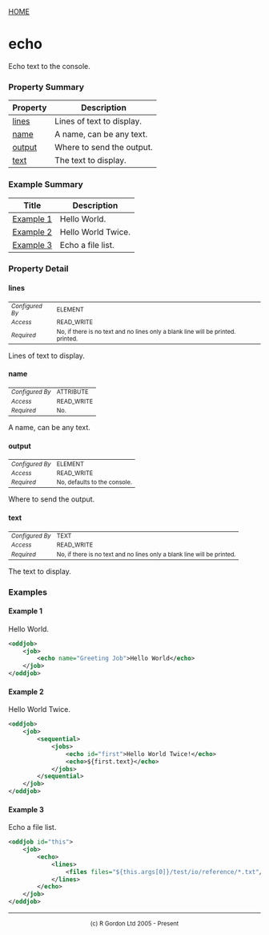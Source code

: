 [HOME](../../../README.md)
# echo

Echo text to the console.

### Property Summary

| Property | Description |
| -------- | ----------- |
| [lines](#propertylines) | Lines of text to display. | 
| [name](#propertyname) | A name, can be any text. | 
| [output](#propertyoutput) | Where to send the output. | 
| [text](#propertytext) | The text to display. | 


### Example Summary

| Title | Description |
| ----- | ----------- |
| [Example 1](#example1) | Hello World. |
| [Example 2](#example2) | Hello World Twice. |
| [Example 3](#example3) | Echo a file list. |


### Property Detail
#### lines <a name="propertylines"></a>

<table style='font-size:smaller'>
      <tr><td><i>Configured By</i></td><td>ELEMENT</td></tr>
      <tr><td><i>Access</i></td><td>READ_WRITE</td></tr>
      <tr><td><i>Required</i></td><td>No, if there is no text and no lines
 only a blank line will be printed.
 printed.</td></tr>
</table>

Lines of text to display.

#### name <a name="propertyname"></a>

<table style='font-size:smaller'>
      <tr><td><i>Configured By</i></td><td>ATTRIBUTE</td></tr>
      <tr><td><i>Access</i></td><td>READ_WRITE</td></tr>
      <tr><td><i>Required</i></td><td>No.</td></tr>
</table>

A name, can be any text.

#### output <a name="propertyoutput"></a>

<table style='font-size:smaller'>
      <tr><td><i>Configured By</i></td><td>ELEMENT</td></tr>
      <tr><td><i>Access</i></td><td>READ_WRITE</td></tr>
      <tr><td><i>Required</i></td><td>No, defaults to the console.</td></tr>
</table>

Where to send the output.

#### text <a name="propertytext"></a>

<table style='font-size:smaller'>
      <tr><td><i>Configured By</i></td><td>TEXT</td></tr>
      <tr><td><i>Access</i></td><td>READ_WRITE</td></tr>
      <tr><td><i>Required</i></td><td>No, if there is no text and no lines
 only a blank line will be printed.</td></tr>
</table>

The text to display.


### Examples
#### Example 1 <a name="example1"></a>

Hello World.


```xml
<oddjob>
    <job>
        <echo name="Greeting Job">Hello World</echo>
    </job>
</oddjob>
```


#### Example 2 <a name="example2"></a>

Hello World Twice.


```xml
<oddjob>
    <job>
        <sequential>
            <jobs>
                <echo id="first">Hello World Twice!</echo>
                <echo>${first.text}</echo>
            </jobs>
        </sequential>
    </job>
</oddjob>
```


#### Example 3 <a name="example3"></a>

Echo a file list.


```xml
<oddjob id="this">
    <job>
        <echo>
            <lines>
                <files files="${this.args[0]}/test/io/reference/*.txt"/>
            </lines>
        </echo>
    </job>
</oddjob>
```



-----------------------

<div style='font-size: smaller; text-align: center;'>(c) R Gordon Ltd 2005 - Present</div>
